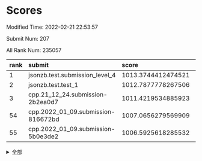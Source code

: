 # Scores

Modified Time: 2022-02-21 22:53:57

Submit Num: 207

All Rank Num: 235057

| rank |               submit               |       score        |       sigma        | pk_num |
| :--- | :--------------------------------- | :----------------- | :----------------- | :----- |
| 1    | jsonzb.test.submission_level_4     | 1013.3744412474521 | 0.8165149195869139 | 4545   |
| 2    | jsonzb.test.test_1                 | 1012.7877778267506 | 0.7931320124631888 | 4540   |
| 3    | cpp.21_12_24.submission-2b2ea0d7   | 1011.4219534885923 | 0.7783733573438572 | 4547   |
| 54   | cpp.2022_01_09.submission-816672bd | 1007.0656279569909 | 0.7266611925269099 | 4543   |
| 55   | cpp.2022_01_09.submission-5b0e3de2 | 1006.5925618285532 | 0.7329290506962222 | 4539   |


<details>
<summary>全部</summary>

| rank |                 submit                 |       score        |       sigma        | pk_num |
| :--- | :------------------------------------- | :----------------- | :----------------- | :----- |
| 1    | jsonzb.test.submission_level_4         | 1013.3744412474521 | 0.8165149195869139 | 4545   |
| 2    | jsonzb.test.test_1                     | 1012.7877778267506 | 0.7931320124631888 | 4540   |
| 3    | cpp.21_12_24.submission-2b2ea0d7       | 1011.4219534885923 | 0.7783733573438572 | 4547   |
| 4    | gobigger.level_3.submission_level_3_19 | 1011.1212088843796 | 0.7685067619638224 | 4547   |
| 5    | gobigger.level_3.submission_level_3_11 | 1010.8040400287952 | 0.7922284069271852 | 4543   |
| 6    | gobigger.level_3.submission_level_3_23 | 1010.7806859289108 | 0.7612393215007639 | 4537   |
| 7    | gobigger.level_3.submission_level_3_33 | 1010.6389725338679 | 0.7751494294292512 | 4547   |
| 8    | gobigger.level_3.submission_level_3_39 | 1010.5840634852925 | 0.7534150896911738 | 4547   |
| 9    | gobigger.level_3.submission_level_3_48 | 1010.5770428571091 | 0.7591414660651719 | 4543   |
| 10   | gobigger.level_3.submission_level_3_16 | 1010.5338642797182 | 0.7701629518276555 | 4542   |
| 11   | gobigger.level_3.submission_level_3_20 | 1010.4480497688678 | 0.7540015902802816 | 4542   |
| 12   | gobigger.level_3.submission_level_3_31 | 1010.3919586411688 | 0.7864061280213579 | 4538   |
| 13   | gobigger.level_3.submission_level_3_4  | 1010.2532792999497 | 0.7452474275567634 | 4544   |
| 14   | gobigger.level_3.submission_level_3_27 | 1010.246604767045  | 0.7596493652337161 | 4538   |
| 15   | gobigger.level_3.submission_level_3_5  | 1010.2151111039094 | 0.7682668715140731 | 4539   |
| 16   | gobigger.level_3.submission_level_3_0  | 1010.1887421139467 | 0.7675226208787327 | 4544   |
| 17   | gobigger.level_3.submission_level_3_9  | 1010.1189952620005 | 0.7454068997051718 | 4545   |
| 18   | gobigger.level_3.submission_level_3_21 | 1010.069189094566  | 0.7377367281243716 | 4543   |
| 19   | gobigger.level_3.submission_level_3_38 | 1010.0152581332118 | 0.7767711307632618 | 4540   |
| 20   | gobigger.level_3.submission_level_3_6  | 1010.0012635564411 | 0.7647891658343033 | 4541   |
| 21   | gobigger.level_3.submission_level_3_12 | 1009.998825557413  | 0.7417052335431084 | 4535   |
| 22   | gobigger.level_3.submission_level_3_8  | 1009.9983207320258 | 0.765631522913999  | 4544   |
| 23   | gobigger.level_3.submission_level_3_22 | 1009.9887081063455 | 0.7484777935289288 | 4541   |
| 24   | gobigger.level_3.submission_level_3_36 | 1009.9667305421318 | 0.7561658174831041 | 4543   |
| 25   | gobigger.level_3.submission_level_3_17 | 1009.9516661403543 | 0.763683384366455  | 4541   |
| 26   | gobigger.level_3.submission_level_3_41 | 1009.9110889883482 | 0.7633849995309481 | 4544   |
| 27   | gobigger.level_3.submission_level_3_29 | 1009.8834265271597 | 0.7678332991957646 | 4545   |
| 28   | gobigger.level_3.submission_level_3_1  | 1009.8642224368296 | 0.7582201031971995 | 4543   |
| 29   | gobigger.level_3.submission_level_3_32 | 1009.8313450252067 | 0.7385932532706204 | 4537   |
| 30   | gobigger.level_3.submission_level_3_43 | 1009.7446137890369 | 0.7701424998213027 | 4540   |
| 31   | gobigger.level_3.submission_level_3_24 | 1009.7388386714076 | 0.7395241793270771 | 4537   |
| 32   | gobigger.level_3.submission_level_3_42 | 1009.6958321720255 | 0.7540589305224351 | 4537   |
| 33   | gobigger.level_3.submission_level_3_28 | 1009.6935223688844 | 0.7580364561988536 | 4543   |
| 34   | gobigger.level_3.submission_level_3_35 | 1009.6273973610382 | 0.7509390138254034 | 4543   |
| 35   | gobigger.level_3.submission_level_3_34 | 1009.4998107709247 | 0.7718876287968257 | 4543   |
| 36   | gobigger.level_3.submission_level_3_45 | 1009.4973484890656 | 0.7500883277485748 | 4539   |
| 37   | gobigger.level_3.submission_level_3_46 | 1009.4832699064893 | 0.760284193379678  | 4542   |
| 38   | gobigger.level_3.submission_level_3_13 | 1009.4403947373809 | 0.7389869998962973 | 4542   |
| 39   | gobigger.level_3.submission_level_3_47 | 1009.4123802790239 | 0.7487464215230866 | 4538   |
| 40   | gobigger.level_3.submission_level_3_30 | 1009.3822229772682 | 0.7371479776596633 | 4543   |
| 41   | gobigger.level_3.submission_level_3_7  | 1009.3673293662498 | 0.7601343718314219 | 4544   |
| 42   | gobigger.level_3.submission_level_3_10 | 1009.3114119525461 | 0.7352498582360835 | 4543   |
| 43   | gobigger.level_3.submission_level_3_25 | 1009.2934215883598 | 0.7588491466266846 | 4543   |
| 44   | gobigger.level_3.submission_level_3_44 | 1009.226613145204  | 0.7658437851293395 | 4538   |
| 45   | gobigger.level_3.submission_level_3_2  | 1009.1530040472909 | 0.7465367724306607 | 4540   |
| 46   | gobigger.level_3.submission_level_3_18 | 1009.1343252070353 | 0.7499147166328767 | 4543   |
| 47   | gobigger.level_3.submission_level_3_37 | 1009.1103633553071 | 0.7447736609746387 | 4540   |
| 48   | gobigger.level_3.submission_level_3_15 | 1008.9956566717896 | 0.7352067230589197 | 4542   |
| 49   | gobigger.level_3.submission_level_3_49 | 1008.9185778151085 | 0.7739451165881991 | 4544   |
| 50   | gobigger.level_3.submission_level_3_3  | 1008.6031708414475 | 0.7423899026127748 | 4544   |
| 51   | gobigger.level_3.submission_level_3_14 | 1008.2493248752179 | 0.7511121223670866 | 4546   |
| 52   | gobigger.level_3.submission_level_3_26 | 1008.2408069734547 | 0.7442824900521464 | 4545   |
| 53   | gobigger.level_3.submission_level_3_40 | 1007.9823049281123 | 0.7326316912893684 | 4546   |
| 54   | cpp.2022_01_09.submission-816672bd     | 1007.0656279569909 | 0.7266611925269099 | 4543   |
| 55   | cpp.2022_01_09.submission-5b0e3de2     | 1006.5925618285532 | 0.7329290506962222 | 4539   |
| 56   | gobigger.level_1.submission_level_1_32 | 1004.8145139803227 | 0.713967321047646  | 4545   |
| 57   | gobigger.level_1.submission_level_1_27 | 1004.6929134490207 | 0.7184836165662936 | 4543   |
| 58   | gobigger.level_1.submission_level_1_33 | 1004.6216181533526 | 0.7202837165265934 | 4548   |
| 59   | gobigger.level_1.submission_level_1_13 | 1004.5765726897743 | 0.7303603536137077 | 4547   |
| 60   | gobigger.level_1.submission_level_1_45 | 1004.5407420147152 | 0.7159982424212209 | 4534   |
| 61   | gobigger.level_1.submission_level_1_30 | 1004.3913320783067 | 0.7271501894866768 | 4545   |
| 62   | gobigger.level_1.submission_level_1_1  | 1004.3464047453668 | 0.7183745639821814 | 4545   |
| 63   | gobigger.level_1.submission_level_1_4  | 1004.2891594371337 | 0.7200425657315902 | 4544   |
| 64   | gobigger.level_1.submission_level_1_18 | 1004.1858574353629 | 0.716399327640006  | 4543   |
| 65   | gobigger.level_1.submission_level_1_11 | 1004.1448623546191 | 0.7141941734519267 | 4535   |
| 66   | gobigger.level_1.submission_level_1_6  | 1004.0364829346935 | 0.7117961458445807 | 4539   |
| 67   | gobigger.level_1.submission_level_1_3  | 1003.9836113360628 | 0.7127456272758337 | 4539   |
| 68   | gobigger.level_1.submission_level_1_41 | 1003.95545198617   | 0.7287901697804456 | 4544   |
| 69   | gobigger.level_1.submission_level_1_38 | 1003.8877045987135 | 0.7096168468523173 | 4545   |
| 70   | gobigger.level_1.submission_level_1_24 | 1003.8343260742812 | 0.7246620731089801 | 4544   |
| 71   | gobigger.level_1.submission_level_1_37 | 1003.8130792282864 | 0.7239752166916607 | 4541   |
| 72   | gobigger.level_1.submission_level_1_40 | 1003.7309187057822 | 0.7000861134052754 | 4545   |
| 73   | gobigger.level_1.submission_level_1_31 | 1003.7127962819359 | 0.7174334258041617 | 4544   |
| 74   | gobigger.level_1.submission_level_1_14 | 1003.6941246285414 | 0.7160673203015325 | 4542   |
| 75   | gobigger.level_1.submission_level_1_8  | 1003.5730926603012 | 0.7145345705619621 | 4543   |
| 76   | gobigger.level_1.submission_level_1_5  | 1003.5000809438029 | 0.7168951342874799 | 4541   |
| 77   | gobigger.level_1.submission_level_1_12 | 1003.4463952552793 | 0.7244288360142102 | 4542   |
| 78   | gobigger.level_1.submission_level_1_16 | 1003.424342212008  | 0.73254988248172   | 4548   |
| 79   | gobigger.level_1.submission_level_1_9  | 1003.3232908128765 | 0.7172036521225954 | 4540   |
| 80   | gobigger.level_1.submission_level_1_2  | 1003.3184257234784 | 0.7199080910288578 | 4543   |
| 81   | gobigger.level_1.submission_level_1_35 | 1003.2130663205846 | 0.7141156379738179 | 4541   |
| 82   | gobigger.level_1.submission_level_1_17 | 1003.1909821722791 | 0.7128714894030445 | 4543   |
| 83   | gobigger.level_1.submission_level_1_47 | 1003.1630668358335 | 0.7125683141417988 | 4545   |
| 84   | gobigger.level_1.submission_level_1_22 | 1003.1445877996856 | 0.7069235554639411 | 4540   |
| 85   | gobigger.level_1.submission_level_1_48 | 1003.1415130786837 | 0.7173465749451439 | 4541   |
| 86   | gobigger.level_1.submission_level_1_36 | 1003.0572106881489 | 0.7113400672415893 | 4544   |
| 87   | gobigger.level_1.submission_level_1_34 | 1003.0518216813567 | 0.716613419190288  | 4536   |
| 88   | gobigger.level_1.submission_level_1_39 | 1002.9676004636873 | 0.7150673950922015 | 4540   |
| 89   | gobigger.level_1.submission_level_1_28 | 1002.9648853559031 | 0.7290563062896164 | 4542   |
| 90   | gobigger.level_1.submission_level_1_49 | 1002.9087602616062 | 0.713155041768448  | 4546   |
| 91   | gobigger.level_1.submission_level_1_29 | 1002.8566597965239 | 0.7135250409861043 | 4540   |
| 92   | gobigger.level_1.submission_level_1_23 | 1002.8347122799088 | 0.7102828393734165 | 4546   |
| 93   | gobigger.level_1.submission_level_1_20 | 1002.7738218022068 | 0.7148788091665008 | 4548   |
| 94   | gobigger.level_1.submission_level_1_26 | 1002.725611423968  | 0.7225616034380055 | 4547   |
| 95   | gobigger.level_1.submission_level_1_15 | 1002.6378976069287 | 0.7136166774928442 | 4537   |
| 96   | gobigger.level_1.submission_level_1_46 | 1002.5747772986633 | 0.7112651620766118 | 4546   |
| 97   | gobigger.level_1.submission_level_1_44 | 1002.4815409255336 | 0.7131388695151262 | 4541   |
| 98   | gobigger.level_1.submission_level_1_7  | 1002.4186386126032 | 0.7094748581663558 | 4542   |
| 99   | gobigger.level_1.submission_level_1_10 | 1002.396305844211  | 0.7134713276526169 | 4541   |
| 100  | gobigger.level_1.submission_level_1_19 | 1002.2774901584193 | 0.7046056725692343 | 4543   |
| 101  | gobigger.level_1.submission_level_1_0  | 1001.9185040345102 | 0.7132222784243608 | 4543   |
| 102  | gobigger.level_1.submission_level_1_25 | 1001.8110537161643 | 0.7090541219997408 | 4544   |
| 103  | gobigger.level_1.submission_level_1_21 | 1001.7100184547064 | 0.7079435060424943 | 4541   |
| 104  | gobigger.level_1.submission_level_1_42 | 1001.4540187822123 | 0.7047746722313082 | 4539   |
| 105  | gobigger.level_1.submission_level_1_43 | 1001.3605145517804 | 0.7097672481381525 | 4540   |
| 106  | gobigger.random.submission_random_27   | 997.5228018380113  | 0.7145594024355731 | 4545   |
| 107  | gobigger.random.submission_random_24   | 996.8101892838689  | 0.6908259560964066 | 4539   |
| 108  | gobigger.random.submission_random_28   | 996.806537094939   | 0.7068315676983281 | 4543   |
| 109  | gobigger.random.submission_random_1    | 996.7966889930257  | 0.7203675126688042 | 4547   |
| 110  | gobigger.random.submission_random_18   | 996.7570450019703  | 0.7005505562306694 | 4548   |
| 111  | gobigger.random.submission_random_47   | 996.6804477031702  | 0.7032365399699372 | 4547   |
| 112  | gobigger.random.submission_random_44   | 996.5717170551226  | 0.7102793548070536 | 4544   |
| 113  | gobigger.random.submission_random_31   | 996.5375783221648  | 0.7095092139580241 | 4542   |
| 114  | gobigger.random.submission_random_12   | 996.5196462018046  | 0.6978409028999555 | 4543   |
| 115  | gobigger.random.submission_random_42   | 996.5034938110696  | 0.7035422068223562 | 4544   |
| 116  | gobigger.random.submission_random_20   | 996.3566269942798  | 0.7079122631811666 | 4543   |
| 117  | gobigger.random.submission_random_6    | 996.3552797148992  | 0.7111831071316836 | 4545   |
| 118  | gobigger.random.submission_random_17   | 996.2896498333728  | 0.6989014376312743 | 4542   |
| 119  | gobigger.random.submission_random_19   | 996.2721423761309  | 0.6997252502500104 | 4542   |
| 120  | gobigger.random.submission_random_46   | 996.2439032766463  | 0.716868378220499  | 4545   |
| 121  | gobigger.random.submission_random_4    | 996.1345694151761  | 0.7145850908375255 | 4541   |
| 122  | gobigger.random.submission_random_36   | 996.1222535424074  | 0.7067417259723533 | 4544   |
| 123  | gobigger.random.submission_random_16   | 996.0955820432122  | 0.7174892441214028 | 4543   |
| 124  | gobigger.random.submission_random_15   | 996.0868491375188  | 0.712938885699036  | 4546   |
| 125  | gobigger.random.submission_random_23   | 996.0575960588066  | 0.7075305670725323 | 4543   |
| 126  | gobigger.random.submission_random_13   | 996.0322628035484  | 0.7171002683227278 | 4541   |
| 127  | gobigger.random.submission_random_3    | 996.0259644225201  | 0.7177009391660063 | 4546   |
| 128  | gobigger.random.submission_random_11   | 995.9810840911038  | 0.706672361783373  | 4539   |
| 129  | gobigger.random.submission_random_22   | 995.974072785341   | 0.6970784973589755 | 4542   |
| 130  | gobigger.random.submission_random_2    | 995.8325646325113  | 0.7146132322990663 | 4537   |
| 131  | gobigger.random.submission_random_7    | 995.8277739540321  | 0.7093181271949804 | 4545   |
| 132  | gobigger.random.submission_random_43   | 995.8042468344237  | 0.7127512363488261 | 4543   |
| 133  | gobigger.random.submission_random_40   | 995.7981439355165  | 0.7144943711833599 | 4539   |
| 134  | gobigger.random.submission_random_14   | 995.7806325236303  | 0.7143318073217083 | 4543   |
| 135  | gobigger.random.submission_random_30   | 995.7358560921311  | 0.7179283959595201 | 4537   |
| 136  | gobigger.random.submission_random_5    | 995.7304180797179  | 0.6983262126696383 | 4541   |
| 137  | gobigger.random.submission_random_21   | 995.7271173593914  | 0.7247038366527365 | 4546   |
| 138  | gobigger.random.submission_random_39   | 995.7013132835605  | 0.7175170676837928 | 4538   |
| 139  | gobigger.random.submission_random_41   | 995.6674405440721  | 0.7052542843316261 | 4541   |
| 140  | gobigger.random.submission_random_38   | 995.6459619246788  | 0.7258131471293652 | 4543   |
| 141  | gobigger.random.submission_random_26   | 995.6281393664475  | 0.700410909985005  | 4539   |
| 142  | gobigger.random.submission_random_35   | 995.6045317390505  | 0.7026028255853756 | 4545   |
| 143  | gobigger.random.submission_random_10   | 995.3997688658086  | 0.723726155714084  | 4540   |
| 144  | gobigger.random.submission_random_8    | 995.300846413767   | 0.7073107942667887 | 4541   |
| 145  | gobigger.random.submission_random_25   | 995.1865019048349  | 0.7219691173034665 | 4540   |
| 146  | gobigger.random.submission_random_45   | 995.1745421496711  | 0.7253676274533337 | 4541   |
| 147  | gobigger.random.submission_random_33   | 995.1676486694316  | 0.7136869931992459 | 4543   |
| 148  | gobigger.random.submission_random_29   | 995.1624633768403  | 0.7050717743673971 | 4542   |
| 149  | gobigger.random.submission_random_32   | 995.0571512937628  | 0.7080338802549601 | 4543   |
| 150  | gobigger.random.submission_random_9    | 994.9399664754214  | 0.7101831497458891 | 4542   |
| 151  | gobigger.random.submission_random_0    | 994.927916267618   | 0.725465321803126  | 4542   |
| 152  | gobigger.random.submission_random_48   | 994.8650094653422  | 0.726865766061895  | 4542   |
| 153  | gobigger.random.submission_random_37   | 994.6986562736886  | 0.7170742815253881 | 4542   |
| 154  | gobigger.random.submission_random_34   | 994.6173198715147  | 0.7157247418479727 | 4542   |
| 155  | gobigger.level_2.submission_level_2_47 | 994.3444734654237  | 0.719382765371013  | 4544   |
| 156  | gobigger.level_2.submission_level_2_24 | 994.0926430153742  | 0.7348824741012582 | 4541   |
| 157  | gobigger.random.submission_random_49   | 994.0697775818891  | 0.7272402147938078 | 4545   |
| 158  | gobigger.level_2.submission_level_2_13 | 993.721394948504   | 0.7299386033540649 | 4545   |
| 159  | gobigger.level_2.submission_level_2_36 | 993.5503203683976  | 0.7275723615269132 | 4542   |
| 160  | gobigger.level_2.submission_level_2_12 | 993.54581412436    | 0.7351272364130726 | 4546   |
| 161  | gobigger.level_2.submission_level_2_29 | 993.4827077424234  | 0.7487411339220292 | 4539   |
| 162  | gobigger.level_2.submission_level_2_37 | 993.3333013540887  | 0.7448509717880442 | 4544   |
| 163  | gobigger.level_2.submission_level_2_15 | 993.0822587369126  | 0.7451927753881878 | 4544   |
| 164  | gobigger.level_2.submission_level_2_4  | 993.0617515628857  | 0.7378781160549369 | 4542   |
| 165  | gobigger.level_2.submission_level_2_30 | 993.0585340534532  | 0.728745885606989  | 4539   |
| 166  | gobigger.level_2.submission_level_2_39 | 993.0409030332605  | 0.7399329393465147 | 4541   |
| 167  | gobigger.level_2.submission_level_2_0  | 992.9778211998744  | 0.7669903928409055 | 4541   |
| 168  | gobigger.level_2.submission_level_2_9  | 992.9649817056878  | 0.7368551400428613 | 4544   |
| 169  | gobigger.level_2.submission_level_2_11 | 992.9080508280466  | 0.747816473454054  | 4536   |
| 170  | gobigger.level_2.submission_level_2_22 | 992.8454413312991  | 0.7412324868294778 | 4545   |
| 171  | gobigger.level_2.submission_level_2_8  | 992.7907803098377  | 0.7429882714596616 | 4544   |
| 172  | gobigger.level_2.submission_level_2_40 | 992.7662310626243  | 0.7259768923135214 | 4545   |
| 173  | gobigger.level_2.submission_level_2_3  | 992.7439427196264  | 0.7329503350282123 | 4538   |
| 174  | gobigger.level_2.submission_level_2_5  | 992.7418282113991  | 0.741234849030792  | 4540   |
| 175  | gobigger.level_2.submission_level_2_2  | 992.5805720475931  | 0.7287678236019995 | 4539   |
| 176  | gobigger.level_2.submission_level_2_45 | 992.5134662819523  | 0.7567737687981625 | 4542   |
| 177  | gobigger.level_2.submission_level_2_18 | 992.4670420533224  | 0.7496303779259079 | 4548   |
| 178  | gobigger.level_2.submission_level_2_26 | 992.4517597411393  | 0.7327736814310692 | 4536   |
| 179  | gobigger.level_2.submission_level_2_32 | 992.4365766807069  | 0.7602716858429466 | 4544   |
| 180  | gobigger.level_2.submission_level_2_41 | 992.3788525950372  | 0.7276868324027148 | 4546   |
| 181  | gobigger.level_2.submission_level_2_49 | 992.3409747809197  | 0.7504682656302644 | 4544   |
| 182  | gobigger.level_2.submission_level_2_16 | 992.3173246386519  | 0.7238673339012751 | 4541   |
| 183  | gobigger.level_2.submission_level_2_17 | 992.2362749796304  | 0.7381952237186509 | 4539   |
| 184  | gobigger.level_2.submission_level_2_6  | 992.2156287673447  | 0.7538583309874156 | 4545   |
| 185  | gobigger.level_2.submission_level_2_35 | 992.1475399408408  | 0.7578692811024926 | 4540   |
| 186  | gobigger.level_2.submission_level_2_20 | 992.145668746402   | 0.7551155723703272 | 4541   |
| 187  | gobigger.level_2.submission_level_2_7  | 992.0588829351208  | 0.7520545910711947 | 4538   |
| 188  | gobigger.level_2.submission_level_2_23 | 992.0431372567438  | 0.7418938928825541 | 4542   |
| 189  | gobigger.level_2.submission_level_2_48 | 992.0190634454405  | 0.7387993415341259 | 4542   |
| 190  | gobigger.level_2.submission_level_2_14 | 991.9018165966179  | 0.7491959196459893 | 4543   |
| 191  | gobigger.level_2.submission_level_2_44 | 991.8368929804683  | 0.7417513042928466 | 4544   |
| 192  | gobigger.level_2.submission_level_2_21 | 991.7985558156454  | 0.7561824399352423 | 4532   |
| 193  | gobigger.level_2.submission_level_2_43 | 991.7061751218185  | 0.7419977759660172 | 4542   |
| 194  | gobigger.level_2.submission_level_2_31 | 991.5859310498518  | 0.7494524038033064 | 4534   |
| 195  | gobigger.level_2.submission_level_2_42 | 991.5117992048803  | 0.752153275313441  | 4541   |
| 196  | gobigger.level_2.submission_level_2_34 | 991.4905773713198  | 0.7428391553015458 | 4546   |
| 197  | gobigger.level_2.submission_level_2_1  | 991.2789773784334  | 0.7448110529626198 | 4539   |
| 198  | gobigger.level_2.submission_level_2_33 | 991.2659710250745  | 0.780318626842447  | 4543   |
| 199  | gobigger.level_2.submission_level_2_46 | 991.2419326595834  | 0.7463722792981887 | 4538   |
| 200  | gobigger.level_2.submission_level_2_38 | 991.1627839430951  | 0.7408556178809548 | 4548   |
| 201  | gobigger.level_2.submission_level_2_25 | 990.8795384272942  | 0.7688608818460798 | 4539   |
| 202  | gobigger.level_2.submission_level_2_27 | 990.8224513448125  | 0.7801982249877683 | 4544   |
| 203  | gobigger.level_2.submission_level_2_10 | 990.7066029240821  | 0.749929576899642  | 4549   |
| 204  | gobigger.level_2.submission_level_2_19 | 990.61420749189    | 0.7460604309471571 | 4539   |
| 205  | gobigger.level_2.submission_level_2_28 | 990.5183303307822  | 0.7562889971345331 | 4538   |
| 206  | gobigger.none.submission_none_0        | 978.8506792957205  | 1.1579534199379597 | 4541   |
| 207  | gobigger.none.submission_none_1        | 976.8755174911701  | 1.3061082712551306 | 4541   |

</details>